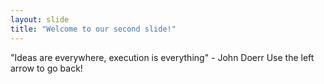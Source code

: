 ```yaml
---
layout: slide
title: "Welcome to our second slide!"
---
```

"Ideas are everywhere, execution is everything" - John Doerr
Use the left arrow to go back!
